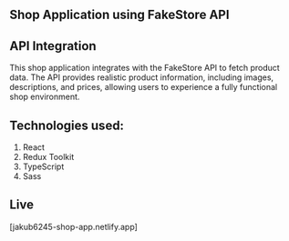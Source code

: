 ## Shop Application using FakeStore API

## API Integration
This shop application integrates with the FakeStore API to fetch product data. The API provides realistic product information, including images, descriptions, and prices, allowing users to experience a fully functional shop environment.

## Technologies used:
1. React
2. Redux Toolkit
3. TypeScript
4. Sass

## Live
[jakub6245-shop-app.netlify.app]

